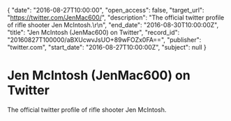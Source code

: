 {
  "date": "2016-08-27T10:00:00", 
  "open_access": false, 
  "target_url": "https://twitter.com/JenMac600/", 
  "description": "The official twitter profile of rifle shooter Jen McIntosh.\r\n", 
  "end_date": "2016-08-30T10:00:00Z", 
  "title": "Jen McIntosh (JenMac600) on Twitter", 
  "record_id": "20160827T100000/aBXUcwvJsUO+89wFOZx0FA==", 
  "publisher": "twitter.com", 
  "start_date": "2016-08-27T10:00:00Z", 
  "subject": null
}

# Jen McIntosh (JenMac600) on Twitter

The official twitter profile of rifle shooter Jen McIntosh.
